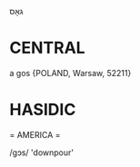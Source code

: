 גאָס

CENTRAL
========

a gos {POLAND, Warsaw, 52211}

HASIDIC
=======
= AMERICA = 

/gɔs/ 'downpour'